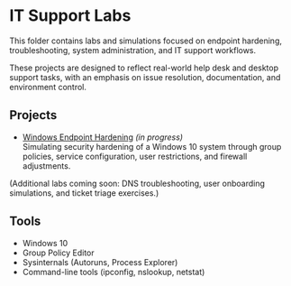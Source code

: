 # IT Support Labs

This folder contains labs and simulations focused on endpoint hardening, troubleshooting, system administration, and IT support workflows.

These projects are designed to reflect real-world help desk and desktop support tasks, with an emphasis on issue resolution, documentation, and environment control.

## Projects

- [Windows Endpoint Hardening](Windows-Endpoint-Hardening) *(in progress)*  
  Simulating security hardening of a Windows 10 system through group policies, service configuration, user restrictions, and firewall adjustments.

(Additional labs coming soon: DNS troubleshooting, user onboarding simulations, and ticket triage exercises.)

## Tools

- Windows 10  
- Group Policy Editor  
- Sysinternals (Autoruns, Process Explorer)  
- Command-line tools (ipconfig, nslookup, netstat)  


